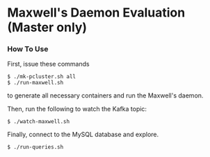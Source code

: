 # Maxwell's Daemon Evaluation (Master only)

### How To Use

First, issue these commands

```
$ ./mk-pcluster.sh all
$ ./run-maxwell.sh
```

to generate all necessary containers and run the Maxwell's daemon.

Then, run the following to watch the Kafka topic:

```
$ ./watch-maxwell.sh
```

Finally, connect to the MySQL database and explore.

```
$ ./run-queries.sh
```
